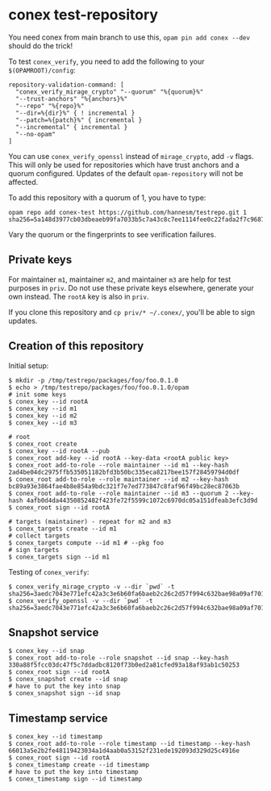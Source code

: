 # conex test-repository

You need conex from main branch to use this, `opam pin add conex --dev` should do the trick!

To test `conex_verify`, you need to add the following to your `$(OPAMROOT)/config`:

```
repository-validation-command: [
  "conex_verify_mirage_crypto" "--quorum" "%{quorum}%"
  "--trust-anchors" "%{anchors}%"
  "--repo" "%{repo}%"
  "--dir=%{dir}%" { ! incremental }
  "--patch=%{patch}%" { incremental }
  "--incremental" { incremental }
  "--no-opam"
]
```

You can use `conex_verify_openssl` instead of `mirage_crypto`, add `-v` flags.
This will only be used for repositories which have trust anchors and a quorum
configured. Updates of the default `opam-repository` will not be affected.

To add this repository with a quorum of 1, you have to type:

```
opam repo add conex-test https://github.com/hannesm/testrepo.git 1 sha256=5a148d3977cb03dbeaeb99fa7033b5c7a43c8c7ee1114fee0c22fada2f7c9687
```

Vary the quorum or the fingerprints to see verification failures.

## Private keys

For maintainer `m1`, maintainer `m2`, and maintainer `m3` are help for test
purposes in `priv`.  Do not use these private keys elsewhere, generate your own
instead.  The `rootA` key is also in `priv`.

If you clone this repository and `cp priv/* ~/.conex/`, you'll be able to sign
updates.

## Creation of this repository

Initial setup:

```
$ mkdir -p /tmp/testrepo/packages/foo/foo.0.1.0
$ echo > /tmp/testrepo/packages/foo/foo.0.1.0/opam
# init some keys
$ conex_key --id rootA
$ conex_key --id m1
$ conex_key --id m2
$ conex_key --id m3

# root
$ conex_root create
$ conex_key --id rootA --pub
$ conex_root add-key --id rootA --key-data <rootA public key>
$ conex_root add-to-role --role maintainer --id m1 --key-hash 2ad4be04dc2975ffb535051182bfd3b50bc335eca8217bee157f28459794d0df
$ conex_root add-to-role --role maintainer --id m2 --key-hash bc89a93e3864fae4b8e854a9bdc321f7e7ed773847c8faf96f49bc28ec87063b
$ conex_root add-to-role --role maintainer --id m3 --quorum 2 --key-hash 4afb0d4da44350852482f423fe72f5599c1072c6970dc05a151dfeab3efc3d9d
$ conex_root sign --id rootA

# targets (maintainer) - repeat for m2 and m3
$ conex_targets create --id m1
# collect targets
$ conex_targets compute --id m1 # --pkg foo
# sign targets
$ conex_targets sign --id m1
```

Testing of `conex_verify`:

```
$ conex_verify_mirage_crypto -v --dir `pwd` -t sha256=3aedc7043e771efc42a3c3e6b60fa6baeb2c26c2d57f994c632bae98a09af701
$ conex_verify_openssl -v --dir `pwd` -t sha256=3aedc7043e771efc42a3c3e6b60fa6baeb2c26c2d57f994c632bae98a09af701
```

## Snapshot service

```
$ conex_key --id snap
$ conex_root add-to-role --role snapshot --id snap --key-hash 330a88f5fcc03dc47f5c7ddadbc8120f73b0ed2a81cfed93a18af93ab1c50253
$ conex_root sign --id rootA
$ conex_snapshot create --id snap
# have to put the key into snap
$ conex_snapshot sign --id snap
```

## Timestamp service

```
$ conex_key --id timestamp
$ conex_root add-to-role --role timestamp --id timestamp --key-hash 66013a5e2b2fe48119423034a1d4aab0a53152f231ede192093d329d25c4916e
$ conex_root sign --id rootA
$ conex_timestamp create --id timestamp
# have to put the key into timestamp
$ conex_timestamp sign --id timestamp
```

